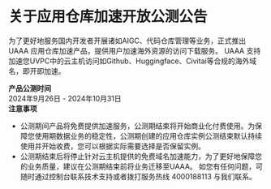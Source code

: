 # 关于应用仓库加速开放公测公告

为了更好地服务国内开发者开展诸如AIGC、代码仓库管理等业务，正式推出 UAAA 应用仓库加速产品，提供用户加速海外资源的访问下载服务。 UAAA 支持加速您UVPC中的云主机访问如Github、Huggingface、Civitai等合规的海外域名，即开即加速。

**产品公测时间**
<br>
2024年9月26日 - 2024年10月31日
<br>
**注意事项**
- 公测期间产品将免费提供加速服务，公测期结束将开始商业化付费使用。为保障您使用期数据业务的稳定性，公测期创建的应用仓库实例公测结束默认持续使用并开始收费，您可以根据实际需要选择是否保留实例。
- 公测期结束后将停止针对云主机提供的免费域名加速能力，为了更好地保障您的业务质量，建议在公测期结束前将业务迁移至UAAA。
如您有任何问题，可随时通过控制台联系技术支持或者拨打服务热线 4000188113 与我们联系。
